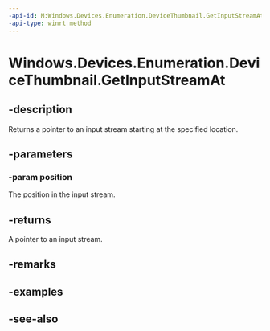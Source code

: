 ```yaml
---
-api-id: M:Windows.Devices.Enumeration.DeviceThumbnail.GetInputStreamAt(System.UInt64)
-api-type: winrt method
---
```


<!-- Method syntax
public Windows.Storage.Streams.IInputStream GetInputStreamAt(System.UInt64 position)
-->

# Windows.Devices.Enumeration.DeviceThumbnail.GetInputStreamAt

## -description
Returns a pointer to an input stream starting at the specified location.

## -parameters
### -param position
The position in the input stream.

## -returns
A pointer to an input stream.

## -remarks

## -examples

## -see-also

